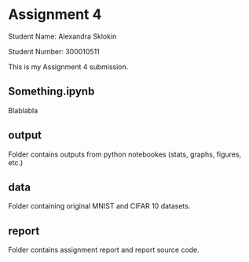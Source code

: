 # Assignment 4

Student Name: Alexandra Sklokin

Student Number: 300010511

This is my Assignment 4 submission.

## Something.ipynb

Blablabla

## output

Folder contains outputs from python notebookes (stats, graphs, figures, etc.)

## data

Folder containing original MNIST and CIFAR 10 datasets.

## report

Folder contains assignment report and report source code.
